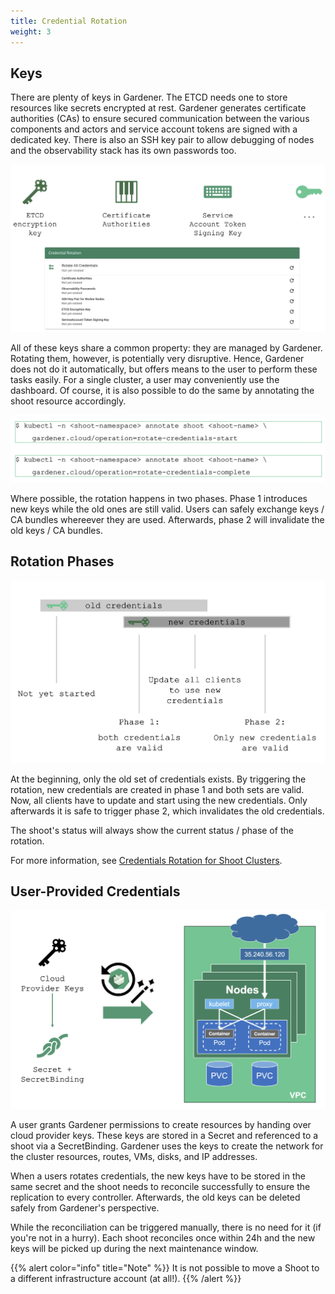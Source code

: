 ```yaml
---
title: Credential Rotation
weight: 3
---
```


## Keys

There are plenty of keys in Gardener. The ETCD needs one to store resources like secrets encrypted at rest. Gardener generates certificate authorities (CAs) to ensure secured communication between the various components and actors and service account tokens are signed with a dedicated key. There is also an SSH key pair to allow debugging of nodes and the observability stack has its own passwords too. 

![](./images/keys-1.png)

All of these keys share a common property: they are managed by Gardener. Rotating them, however, is potentially very disruptive. Hence, Gardener does not do it automatically, but offers means to the user to perform these tasks easily. For a single cluster, a user may conveniently use the dashboard. Of course, it is also possible to do the same by annotating the shoot resource accordingly.

![](./images/keys-2.png)

Where possible, the rotation happens in two phases. Phase 1 introduces new keys while the old ones are still valid. Users can safely exchange keys / CA bundles whereever they are used. Afterwards, phase 2 will invalidate the old keys / CA bundles.

## Rotation Phases

![](./images/rotation-phases.png)

At the beginning, only the old set of credentials exists. By triggering the rotation, new credentials are created in phase 1 and both sets are valid. Now, all clients have to update and start using the new credentials. Only afterwards it is safe to trigger phase 2, which invalidates the old credentials.

The shoot's status will always show the current status / phase of the rotation.

For more information, see [Credentials Rotation for Shoot Clusters](https://gardener.cloud/docs/gardener/shoot_credentials_rotation/). 

## User-Provided Credentials

![](./images/user-provided-keys.png)

A user grants Gardener permissions to create resources by handing over cloud provider keys. These keys are stored in a Secret and referenced to a shoot via a SecretBinding. Gardener uses the keys to create the network for the cluster resources, routes, VMs, disks, and IP addresses. 

When a users rotates credentials, the new keys have to be stored in the same secret and the shoot needs to reconcile successfully to ensure the replication to every controller. Afterwards, the old keys can be deleted safely from Gardener's perspective. 

While the reconciliation can be triggered manually, there is no need for it (if you're not in a hurry). Each shoot reconciles once within 24h and the new keys will be picked up during the next maintenance window.

{{% alert color="info"  title="Note" %}}
It is not possible to move a Shoot to a different infrastructure account (at all!).
{{% /alert %}}